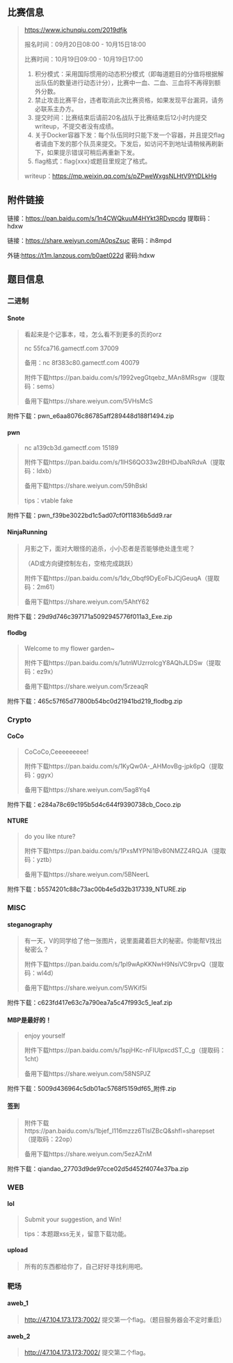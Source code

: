 ## 比赛信息

> https://www.ichunqiu.com/2019dfjk
>
> 报名时间：09月20日08:00 - 10月15日18:00
>
> 比赛时间：10月19日09:00 - 10月19日17:00
>
> 1. 积分模式：采用国际惯用的动态积分模式（即每道题目的分值将根据解出队伍的数量进行动态计分），比赛中一血、二血、三血将不再得到额外分数。
> 2. 禁止攻击比赛平台，违者取消此次比赛资格，如果发现平台漏洞，请务必联系主办方。
> 3. 提交时间：比赛结束后请前20名战队于比赛结束后12小时内提交writeup，不提交者没有成绩。
> 4. 关于Docker容器下发：每个队伍同时只能下发一个容器，并且提交flag者请由下发的那个队员来提交。下发后，如访问不到地址请稍候再刷新下，如果提示错误可稍后再重新下发。
> 5. flag格式：flag{xxx}或题目里规定了格式。
>
> writeup：https://mp.weixin.qq.com/s/pZPweWxgsNLHtV9YtDLkHg



## 附件链接

链接：https://pan.baidu.com/s/1n4CWQkuuM4HYkt3RDvpcdg 提取码：hdxw

链接：https://share.weiyun.com/A0psZsuc 密码：ih8mpd

外链:https://t1m.lanzous.com/b0aet022d 密码:hdxw



## 题目信息

### **二进制**

#### **Snote**

> 看起来是个记事本，哇，怎么看不到更多的页的orz
>
> nc 55fca716.gamectf.com 37009
>
> 备用：nc 8f383c80.gamectf.com 40079
>
> 附件下载https://pan.baidu.com/s/1992vegGtqebz_MAn8MRsgw（提取码：sems）
>
> 备用下载https://share.weiyun.com/5VHsMcS



附件下载：pwn_e6aa8076c86785aff289448d188f1494.zip



#### **pwn**

> nc a139cb3d.gamectf.com 15189
>
> 附件下载https://pan.baidu.com/s/1lHS6QO33w2BtHDJbaNRdvA（提取码：ldxb）
>
> 备用下载https://share.weiyun.com/59hBskl
>
> tips：vtable fake



附件下载：pwn_f39be3022bd1c5ad07cf0f11836b5dd9.rar



#### **NinjaRunning**

> 月影之下，面对大眼怪的追杀，小小忍者是否能够绝处逢生呢？
>
> （AD或方向键控制左右，空格完成跳跃）
>
> 附件下载https://pan.baidu.com/s/1dv_Obqf9DyEoFbJCjGeuqA（提取码：2m61）
>
> 备用下载https://share.weiyun.com/5AhtY62



附件下载：29d9d746c397171a5092945776f011a3_Exe.zip



#### **flodbg**

> Welcome to my flower garden~
>
> 附件下载https://pan.baidu.com/s/1utnWUzrrolcgY8AQhJLDSw（提取码：ez9x）
>
> 备用下载https://share.weiyun.com/5rzeaqR



附件下载：465c57f65d77800b54bc0d21941bd219_flodbg.zip



### **Crypto**



#### **CoCo**

> CoCoCo,Ceeeeeeeee!
>
> 附件下载https://pan.baidu.com/s/1KyQw0A-_AHMovBg-jpk6pQ（提取码：ggyx）
>
> 备用下载https://share.weiyun.com/5ag8Yq4



附件下载：e284a78c69c195b5d4c644f9390738cb_Coco.zip



#### **NTURE**

> do you like nture?
>
> 附件下载https://pan.baidu.com/s/1PxsMYPNi1Bv80NMZZ4RQJA（提取码：yztb）
>
> 备用下载https://share.weiyun.com/5BNeerL



附件下载：b5574201c88c73ac00b4e5d32b317339_NTURE.zip



### **MISC**



#### **steganography**

> 有一天，V的同学给了他一张图片，说里面藏着巨大的秘密。你能帮V找出秘密么？
>
> 附件下载https://pan.baidu.com/s/1pl9wApKKNwH9NsiVC9rpvQ（提取码：wl4d）
>
> 备用下载https://share.weiyun.com/5WKif5i



附件下载：c623fd417e63c7a790ea7a5c47f993c5_leaf.zip



#### **MBP是最好的！**

> enjoy yourself
>
> 附件下载https://pan.baidu.com/s/1spjHKc-nFIUIpxcdST_C_g（提取码：1cht）
>
> 备用下载https://share.weiyun.com/58NSPJZ



附件下载：5009d436964c5db01ac5768f5159df65_附件.zip



#### **签到**

> 附件下载https://pan.baidu.com/s/1bjef_I116mzzz6TlslZBcQ&shfl=sharepset（提取码：22op）
>
> 备用下载https://share.weiyun.com/5ezAZnM



附件下载：qiandao_27703d9de97cce02d5d452f4074e37ba.zip



### **WEB**



#### **lol**

> Submit your suggestion, and Win!
>
> tips：本题跟xss无关，留意下载功能。



#### **upload**

> 所有的东西都给你了，自己好好寻找利用吧。



### **靶场**



#### **aweb_1**

> http://47.104.173.173:7002/ 提交第一个flag。（题目服务器会不定时重启）



#### **aweb_2**

> http://47.104.173.173:7002/ 提交第二个flag。